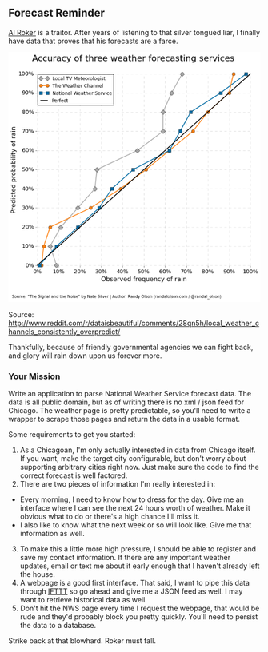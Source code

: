 ## Forecast Reminder

[Al Roker](https://en.wikipedia.org/wiki/Al_roker) is a traitor. After years of listening to that silver tongued liar, I finally have data that proves that his forecasts are a farce.

![lies and damn lies](./weather-forecast-accuracy.png)

Source: http://www.reddit.com/r/dataisbeautiful/comments/28qn5h/local_weather_channels_consistently_overpredict/

Thankfully, because of friendly governmental agencies we can fight back, and glory will rain down upon us forever more.

### Your Mission

Write an application to parse National Weather Service forecast data. The data is all public domain, but as of writing there is no xml / json feed for Chicago. The weather page is pretty predictable, so you'll need to write a wrapper to scrape those pages and return the data in a usable format.

Some requirements to get you started:

1. As a Chicagoan, I'm only actually interested in data from Chicago itself. If you want, make the target city configurable, but don't worry about supporting arbitrary cities right now. Just make sure the code to find the correct forecast is well factored.
2. There are two pieces of information I'm really interested in:
  * Every morning, I need to know how to dress for the day. Give me an interface where I can see the next 24 hours worth of weather. Make it obvious what to do or there's a high chance I'll miss it.
  * I also like to know what the next week or so will look like. Give me that information as well.
3. To make this a little more high pressure, I should be able to register and save my contact information. If there are any important weather updates, email or text me about it early enough that I haven't already left the house.
4. A webpage is a good first interface. That said, I want to pipe this data through [IFTTT](https://ifttt.com/) so go ahead and give me a JSON feed as well. I may want to retrieve historical data as well.
5. Don't hit the NWS page every time I request the webpage, that would be rude and they'd probably block you pretty quickly. You'll need to persist the data to a database.

Strike back at that blowhard. Roker must fall.
